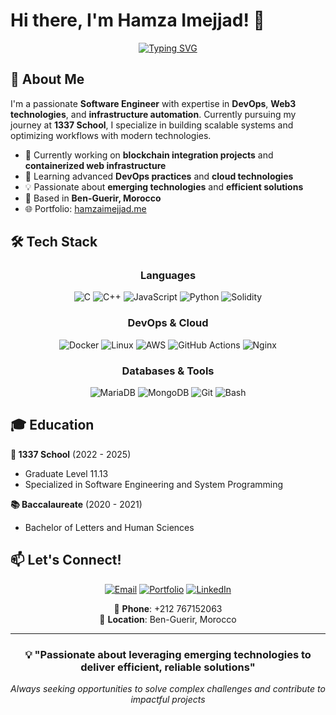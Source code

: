 # Hi there, I'm Hamza Imejjad! 👋

<div align="center">
  
[![Typing SVG](https://readme-typing-svg.herokuapp.com?font=Fira+Code&pause=1000&color=2F81F7&center=true&vCenter=true&width=435&lines=Software+Engineer;DevOps+Enthusiast;Web3+Developer;Problem+Solver;1337+School+Graduate)](https://git.io/typing-svg)

</div>

## 🚀 About Me

I'm a passionate **Software Engineer** with expertise in **DevOps**, **Web3 technologies**, and **infrastructure automation**. Currently pursuing my journey at **1337 School**, I specialize in building scalable systems and optimizing workflows with modern technologies.

- 🔭 Currently working on **blockchain integration projects** and **containerized web infrastructure**
- 🌱 Learning advanced **DevOps practices** and **cloud technologies**
- 💡 Passionate about **emerging technologies** and **efficient solutions**
- 📍 Based in **Ben-Guerir, Morocco**
- 🌐 Portfolio: [hamzaimejjad.me](https://hamzaimejjad.me)

## 🛠️ Tech Stack

<div align="center">

### Languages
![C](https://img.shields.io/badge/C-00599C?style=for-the-badge&logo=c&logoColor=white)
![C++](https://img.shields.io/badge/C%2B%2B-00599C?style=for-the-badge&logo=c%2B%2B&logoColor=white)
![JavaScript](https://img.shields.io/badge/JavaScript-F7DF1E?style=for-the-badge&logo=javascript&logoColor=black)
![Python](https://img.shields.io/badge/Python-3776AB?style=for-the-badge&logo=python&logoColor=white)
![Solidity](https://img.shields.io/badge/Solidity-363636?style=for-the-badge&logo=solidity&logoColor=white)

### DevOps & Cloud
![Docker](https://img.shields.io/badge/Docker-2496ED?style=for-the-badge&logo=docker&logoColor=white)
![Linux](https://img.shields.io/badge/Linux-FCC624?style=for-the-badge&logo=linux&logoColor=black)
![AWS](https://img.shields.io/badge/AWS-232F3E?style=for-the-badge&logo=amazon-aws&logoColor=white)
![GitHub Actions](https://img.shields.io/badge/GitHub_Actions-2088FF?style=for-the-badge&logo=github-actions&logoColor=white)
![Nginx](https://img.shields.io/badge/Nginx-009639?style=for-the-badge&logo=nginx&logoColor=white)

### Databases & Tools
![MariaDB](https://img.shields.io/badge/MariaDB-003545?style=for-the-badge&logo=mariadb&logoColor=white)
![MongoDB](https://img.shields.io/badge/MongoDB-47A248?style=for-the-badge&logo=mongodb&logoColor=white)
![Git](https://img.shields.io/badge/Git-F05032?style=for-the-badge&logo=git&logoColor=white)
![Bash](https://img.shields.io/badge/Bash-4EAA25?style=for-the-badge&logo=gnu-bash&logoColor=white)

</div>




<div align="center">
  



</div>


## 🎓 Education

**🏫 1337 School** (2022 - 2025)
- Graduate Level 11.13
- Specialized in Software Engineering and System Programming

**📚 Baccalaureate** (2020 - 2021)
- Bachelor of Letters and Human Sciences


## 📫 Let's Connect!

<div align="center">

[![Email](https://img.shields.io/badge/Email-D14836?style=for-the-badge&logo=gmail&logoColor=white)](mailto:hamzaimejjad@outlook.com)
[![Portfolio](https://img.shields.io/badge/Portfolio-000000?style=for-the-badge&logo=vercel&logoColor=white)](https://hamzaimejjad.me)
[![LinkedIn](https://img.shields.io/badge/LinkedIn-0077B5?style=for-the-badge&logo=linkedin&logoColor=white)](https://linkedin.com/in/hamzaimejjad)

📱 **Phone**: +212 767152063  
📍 **Location**: Ben-Guerir, Morocco

</div>

---

<div align="center">

### 💡 "Passionate about leveraging emerging technologies to deliver efficient, reliable solutions"

*Always seeking opportunities to solve complex challenges and contribute to impactful projects*


</div>
